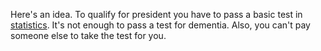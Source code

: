 Here's an idea. To qualify for president you have to pass a basic test in <a href="https://www.utm.edu/departments/math/courses/M210Fall18.pdf">statistics</a>. It's not enough to pass a test for dementia. Also, you can't pay someone else to take the test for you. 
